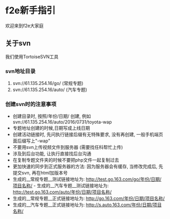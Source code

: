 # f2e新手指引
欢迎来到f2e大家庭
## 关于svn 
我们使用TortoiseSVN工具 
### svn地址目录 

1. svn://61.135.254.16/go/ (常规专题) 
2. svn://61.135.254.16/auto/ (汽车专题) 

### 创建svn时的注意事项 
- 创建目录时, 按照/年份/日期/ 创建, 例如svn://61.135.254.16/auto/2016/0731/toyota-wap  
- 专题地址创建的时候,日期写成上线日期 
- 创建活动链接时, 先问执行链接后缀有无特殊要求, 没有再创建, 一般手机端页面后缀写上"-wap" 
- 不要用svn上传视频文件到服务器 (需要找任科帮忙上传) 
- 涉及到后台功能, 让执行直接找后台沟通 
- 在复制专题文件夹的时候不要把php文件一起复制过去 
- 更加快速的同步到正式服务器的方法: 因为服务器会有缓存, 当修改完成后, 先提交svn, 再在html加版本号 
- 生成的__常规专题__测试链接地址为: http://test.go.163.com/go/年份/日期/项目名称/
- 生成的__汽车专题__测试链接地址为: http://test.go.163.com/auto/年份/日期/项目名称/
- 生成的__常规专题__正式链接地址为: http://go.163.com/年份/日期/项目名称/ 
- 生成的__汽车专题__正式链接地址为: http://s.auto.163.com/年份/日期/项目名称/ 
